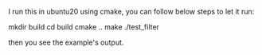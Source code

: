 I run this in ubuntu20 using cmake,
you can follow below steps to let it run:

mkdir build
cd build
cmake ..
make
./test_filter

then you see the example's output.
